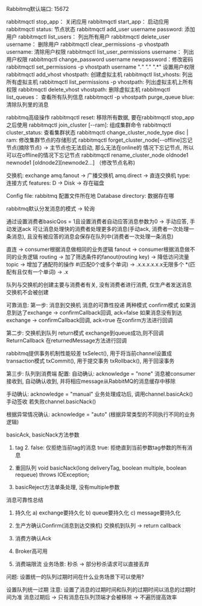 Rabbitmq默认端口: 15672

rabbitmqctl stop_app： 关闭应用
rabbitmqctl start_app： 启动应用
rabbitmqctl status: 节点状态
rabbitmqctl add_user username password: 添加用户
rabbitmqctl list_users： 列出所有用户
rabbitmqctl delete_user username： 删除用户
rabbitmqctl clear_permissions -p vhostpath username: 清除用户权限
rabbitmqctl list_user_permissions username： 列出用户权限
rabbitmqctl change_password username newpassword：修改密码
rabbitmqctl set_permissions -p vhostpath username ".*" ".*" ".*" 设置用户权限
rabbitmqctl add_vhost vhostpath: 创建虚拟主机
rabbitmqctl list_vhosts: 列出所有虚拟主机
rabbitmqctl list_permissions -p vhostpath: 列出虚拟主机上所有权限
rabbitmqctl delete_vhost vhostpath: 删除虚拟主机
rabbitmqctl list_queues： 查看所有队列信息
rabbitmqctl -p vhostpath purge_queue blue: 清除队列里的消息

rabbitmq高级操作
rabbitmqctl reset: 移除所有数据, 要在rabbitmqctl stop_app之后使用
rabbitmqctl join_cluster <clusternode>[--ram]: 组成集群命令
rabbitmqctl cluster_status: 查看集群状态
rabbitmqctl change_cluster_node_type disc | ram: 修改集群节点的存储形式
rabbitmqctl forget_cluster_node[--offline]忘记节点(摘除节点) -> 主节点也无法启动, 那么无法在online的
情况下忘记节点, 所以可以在offline的情况下忘记节点
rabbitmqctl rename_cluster_node oldnode1 newnode1 [oldnode2][newnode2...] （修改节点名称)

交换机: exchange
amq.fanout -> 广播交换机
amq.direct -> 直连交换机
type: 连接方式
features: D -> Disk -> 存在磁盘

Config file: rabbitmq 配置文件所在地
Database directory: 数据存在哪

rabbitmq默认分发消息的模式 -> 轮询

通过设置消费者basicQos = 1且设置消费者自动应答消息参数为0 -> 手动应答, 手动发送ack 
可让消息处理快的消费者处理更多的消息(手动ack, 消费者一次处理一条消息), 
且没有被应答的消息会保存在队列中(消费者一次处理一条消息)

直连 -> consumer根据消息做相同的业务逻辑
fanout -> consumer根据消息做不同的业务逻辑
routing -> 加了筛选条件的fanout(routing key) -> 降低访问流量
topic -> 增加了通配符的操作 
\#(匹配0个或多个单词) -> .x.x.x.x.x.x无限多个
*(匹配有且仅有一个单词) -> .x

队列与交换机的创建主要与消费者有关, 没有消费者进行消费, 
仅生产者发送消息交换机不会被创建

可靠消息: 
第一步: 消息到交换机
消息的可靠性投递
两种模式
confirm模式
如果消息到达了exchange -> confirmCallback回调, ack=false
如果消息没有到达exchange -> confirmCallback回调, ack=true
在confirm方法进行回调

第二步: 交换机到队列
return模式
exchange到queue成功,则不回调ReturnCallback
在returnedMessage方法进行回调

rabbitmq提供事务机制性能较差
txSelect(), 用于将当前channel设置成transaction模式
txCommit(), 用于提交事务
txRollback(), 用于回滚事务

第三步: 队列到消费端
配置: 
自动确认: acknowledge = "none"
消息被consumer接收到, 自动确认收到, 并将相应message从RabbitMQ的消息缓存中移除

手动确认: acknowledge = "manual"
业务处理成功后, 调用channel.basicAck()手动签收
若失败channel.basicNack()

根据异常情况确认: acknowledge = "auto" (根据异常类型的不同执行不同的业务逻辑)

basicAck, basicNack方法参数
1. tag 2. false: 仅拒绝当前tag的消息 true: 拒绝直到当前参数tag参数的所有消息
3. 重回队列
void basicNack(long deliveryTag, boolean multiple, boolean requeue)
            throws IOException;

1. basicReject方法单条处理, 没有multiple参数

消息可靠性总结
1. 持久化
    a) exchange要持久化
    b) queue要持久化
    c) message要持久化
2. 生产方确认Confirm(消息到达交换机)
交换机到队列 -> return callback
3. 消费方确认Ack
4. Broker高可用

1. 消费端限流
业务场景: 秒杀 -> 部分秒杀请求可以直接丢弃

问题: 设置统一的队列过期时间在什么业务场景下可以使用?

设置队列统一过期
注意: 设置了消息的过期时间和队列的过期时间以消息的过期时间为准
消息过期后 -> 只有消息在队列顶端才会被移除 -> 不遍历提高效率